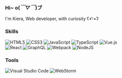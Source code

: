 ### Hi~ o(*￣▽￣*)ブ

I'm Kiera, Web developer, with curiosity ʕ•͡-•ʔ

### Skills
<div>
  <img src="https://img.shields.io/badge/html5-%23E34F26.svg?&style=flat-square&logo=html5&logoColor=white" alt="HTML5" />
  <img src="https://img.shields.io/badge/css3-%231572B6.svg?&style=flat-square&logo=css3&logoColor=white" alt="CSS3" />
  <img src="https://img.shields.io/badge/javascript-%23323330.svg?&style=flat-square&logo=javascript&logoColor=%23F7DF1E" alt="JavaScript" />
  <img src="https://img.shields.io/badge/typescript-%23007acc.svg?logo=typescript&logoColor=white&style=flat-square" alt="TypeScript" />
  <img src="https://img.shields.io/badge/vue.js-%2335495e.svg?logo=vue.js&logoColor=%234fc08d&style=flat-square" alt="Vue.js" /><br/>  
  <img src="https://img.shields.io/badge/react-%2320232a.svg?&style=flat-square&logo=react&logoColor=%2361DAFB" alt="React" />
  <img src="https://img.shields.io/badge/graphql-%23e10098.svg?logo=graphql&logoColor=white&style=flat-square" alt="GraphQL" />
  <img src="https://img.shields.io/badge/webpack-%231e72b3.svg?logo=webpack&logoColor=white&style=flat-square" alt="Webpack" />
  <img src="https://img.shields.io/badge/node.js-%2343853D.svg?&style=flat-square&logo=node.js&logoColor=white" alt="NodeJS" />
</div>

### Tools
<div>
  <img src="https://img.shields.io/badge/visual%20studio%20code-%230078d7.svg?logo=visual-studio-code&logoColor=white&style=flat-square" alt="Visual Studio Code" />
  <img src="https://img.shields.io/badge/webstorm-%23000000.svg?logo=webstorm&logoColor=white&style=flat-square" alt="WebStorm" />
</div>

###
<!---
dodocie/dodocie is a ✨ special ✨ repository because its `README.md` (this file) appears on your GitHub profile.
You can click the Preview link to take a look at your changes.
--->
